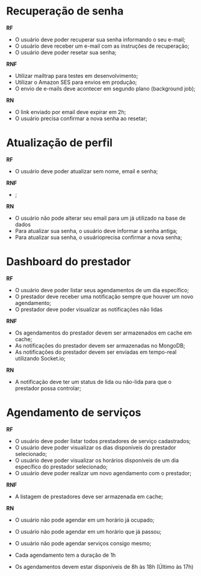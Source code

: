 # Recuperação de senha

**RF**

- O usuário deve poder recuperar sua senha informando o seu e-mail;
- O usuário deve receber um e-mail com as instruções de recuperação;
- O usuário deve poder resetar sua senha;

**RNF**

- Utilizar mailtrap para testes em desenvolvimento;
- Utilizar o Amazon SES para envios em produção;
- O envio de e-mails deve acontecer em segundo plano (background job);

**RN**

- O link enviado por email deve expirar em 2h;
- O usuário precisa confirmar a nova senha ao resetar;

# Atualização de perfil

**RF**

- O usuário deve poder atualizar sem nome, email e senha;

**RNF**

- ;

**RN**

- O usuário não pode alterar seu email para um já utilizado na base de dados
- Para atualizar sua senha, o usuário deve informar a senha antiga;
- Para atualizar sua senha, o usuárioprecisa confirmar a nova senha;


# Dashboard do prestador

**RF**

- O usuário deve poder listar seus agendamentos de um dia específico;
- O prestador deve receber uma notificação sempre que houver um novo agendamento;
- O prestador deve poder visualizar as notificações não lidas

**RNF**

- Os agendamentos do prestador devem ser armazenados em cache em cache;
- As notificações do prestador devem ser armazenadas no MongoDB;
- As notificações do prestador devem ser enviadas em tempo-real utilizando Socket.io;

**RN**

- A notificação deve ter um status de lida ou não-lida para que o prestador possa controlar;


# Agendamento de serviços

**RF**

- O usuário deve poder listar todos prestadores de serviço cadastrados;
- O usuário deve poder visualizar os dias disponíveis do prestador selecionado;
- O usuário deve poder visualizar os horários disponíveis de um dia específico do prestador selecionado;
- O usuário deve poder realizar um novo agendamento com o prestador;

**RNF**

- A listagem de prestadores deve ser armazenada em cache;

**RN**

- O usuário não pode agendar em um horário já ocupado;
- O usuário não pode agendar em um horário que já passou;
- O usuário não pode agendar serviços consigo mesmo;
- Cada agendamento tem a duração de 1h

- Os agendamentos devem estar disponíveis de 8h às 18h (Último às 17h)

